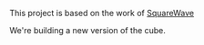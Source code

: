 This project is based on the work of [SquareWave](https://github.com/squarewavedot/)

We're building a new version of the cube.
